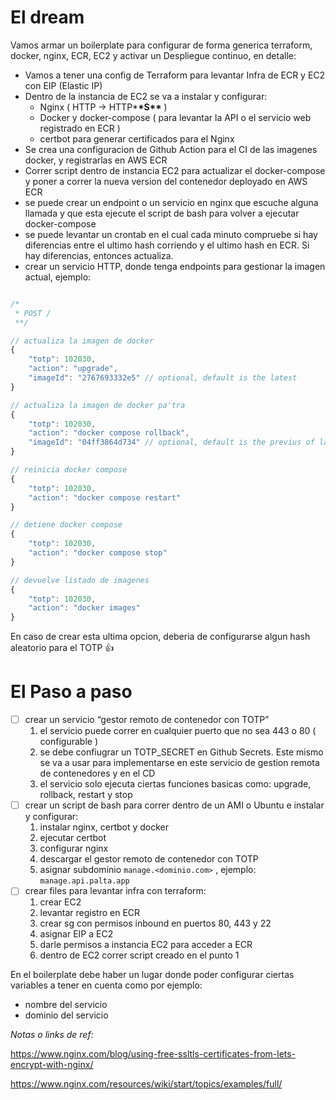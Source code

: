 # El dream

Vamos armar un boilerplate para configurar de forma generica terraform, docker, nginx, ECR, EC2 y activar un Despliegue continuo, en detalle:

- Vamos a tener una config de Terraform para levantar Infra de ECR y EC2 con EIP (Elastic IP)
- Dentro de la instancia de EC2 se va a instalar y configurar:
  - Nginx ( HTTP → HTTP\***\*S\*\*** )
  - Docker y docker-compose ( para levantar la API o el servicio web registrado en ECR )
  - certbot para generar certificados para el Nginx
- Se crea una configuracion de Github Action para el CI de las imagenes docker, y registrarlas en AWS ECR
- Correr script dentro de instancia EC2 para actualizar el docker-compose y poner a correr la nueva version del contenedor deployado en AWS ECR
- se puede crear un endpoint o un servicio en nginx que escuche alguna llamada y que esta ejecute el script de bash para volver a ejecutar docker-compose
- se puede levantar un crontab en el cual cada minuto compruebe si hay diferencias entre el ultimo hash corriendo y el ultimo hash en ECR. Si hay diferencias, entonces actualiza.
- crear un servicio HTTP, donde tenga endpoints para gestionar la imagen actual, ejemplo:

```jsx

/*
 * POST /
 **/

// actualiza la imagen de docker
{
	"totp": 102030,
	"action": "upgrade",
	"imageId": "2767693332e5" // optional, default is the latest
}

// actualiza la imagen de docker pa'tra
{
	"totp": 102030,
	"action": "docker compose rollback",
	"imageId": "04ff3864d734" // optional, default is the previus of latest
}

// reinicia docker compose
{
	"totp": 102030,
	"action": "docker compose restart"
}

// detiene docker compose
{
	"totp": 102030,
	"action": "docker compose stop"
}

// devuelve listado de imagenes
{
	"totp": 102030,
	"action": "docker images"
}

```

En caso de crear esta ultima opcion, deberia de configurarse algun hash aleatorio para el TOTP 👍

# El Paso a paso

- [ ] crear un servicio “gestor remoto de contenedor con TOTP”
  1. el servicio puede correr en cualquier puerto que no sea 443 o 80 ( configurable )
  2. se debe confiugrar un TOTP_SECRET en Github Secrets. Este mismo se va a usar para implementarse en este servicio de gestion remota de contenedores y en el CD
  3. el servicio solo ejecuta ciertas funciones basicas como: upgrade, rollback, restart y stop
- [ ] crear un script de bash para correr dentro de un AMI o Ubuntu e instalar y configurar:
  1. instalar nginx, certbot y docker
  2. ejecutar certbot
  3. configurar nginx
  4. descargar el gestor remoto de contenedor con TOTP
  5. asignar subdominio `manage.<dominio.com>` , ejemplo: `manage.api.palta.app`
- [ ] crear files para levantar infra con terraform:
  1. crear EC2
  2. levantar registro en ECR
  3. crear sg con permisos inbound en puertos 80, 443 y 22
  4. asignar EIP a EC2
  5. darle permisos a instancia EC2 para acceder a ECR
  6. dentro de EC2 correr script creado en el punto 1

En el boilerplate debe haber un lugar donde poder configurar ciertas variables a tener en cuenta como por ejemplo:

- nombre del servicio
- dominio del servicio

_Notas o links de ref:_

https://www.nginx.com/blog/using-free-ssltls-certificates-from-lets-encrypt-with-nginx/

https://www.nginx.com/resources/wiki/start/topics/examples/full/
